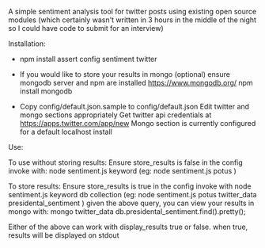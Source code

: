 A simple sentiment analysis tool for twitter posts using existing open source modules
(which certainly wasn't written in 3 hours in the middle of the night so I could have code to submit for an interview)

Installation:

- npm install assert config sentiment twitter
- If you would like to store your results in mongo (optional) ensure mongodb server and npm are installed
  https://www.mongodb.org/
  npm install mongodb

- Copy config/default.json.sample to config/default.json
  Edit twitter and mongo sections appropriately
  Get twitter api credentials at https://apps.twitter.com/app/new
  Mongo section is currently configured for a default localhost install

Use:

To use without storing results:
  Ensure store_results is false in the config
  invoke with: node sentiment.js keyword
  (eg: node sentiment.js potus )

To store results:
  Ensure store_results is true in the config
  invoke with node sentiment.js keyword db collection
  (eg: node sentiment.js potus twitter_data presidental_sentiment )
  given the above query, you can view your results in mongo with:
    mongo twitter_data
    db.presidental_sentiment.find().pretty();

Either of the above can work with display_results true or false.
  when true, results will be displayed on stdout
